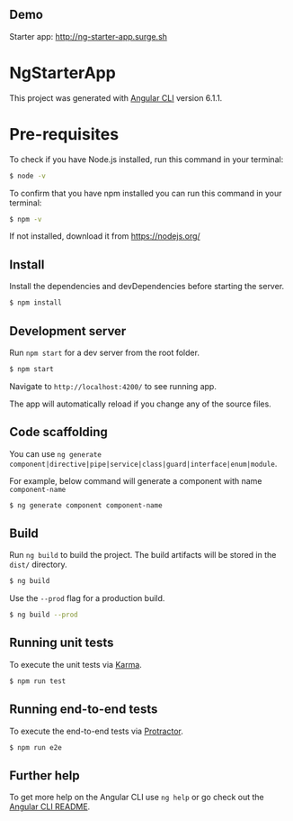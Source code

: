 ## Demo

Starter app: http://ng-starter-app.surge.sh

# NgStarterApp

This project was generated with [Angular CLI](https://github.com/angular/angular-cli) version 6.1.1.

# Pre-requisites 
To check if you have Node.js installed, run this command in your terminal:
```sh
$ node -v
```

To confirm that you have npm installed you can run this command in your terminal:
```sh
$ npm -v
```
If not installed, download it from https://nodejs.org/

## Install

Install the dependencies and devDependencies before starting the server.

```sh
$ npm install
```

## Development server

Run `npm start` for a dev server from the root folder. 
```sh
$ npm start
```
Navigate to `http://localhost:4200/` to see running app.

The app will automatically reload if you change any of the source files.

## Code scaffolding

You can use `ng generate component|directive|pipe|service|class|guard|interface|enum|module`.

For example, below command will generate a component with name `component-name`
```sh
$ ng generate component component-name
```

## Build

Run `ng build` to build the project. The build artifacts will be stored in the `dist/` directory. 
```sh
$ ng build
```
Use the `--prod` flag for a production build.
```sh
$ ng build --prod
```
## Running unit tests

To execute the unit tests via [Karma](https://karma-runner.github.io).
```sh
$ npm run test
```
## Running end-to-end tests

To execute the end-to-end tests via [Protractor](http://www.protractortest.org/).
```sh
$ npm run e2e
```

## Further help

To get more help on the Angular CLI use `ng help` or go check out the [Angular CLI README](https://github.com/angular/angular-cli/blob/master/README.md).
